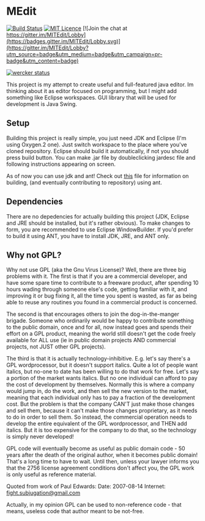 # MEdit

[![Build Status](https://travis-ci.org/KrzysztofSzewczyk/MEdit.svg?branch=master)](https://travis-ci.org/KrzysztofSzewczyk/MEdit)
[![MIT Licence](https://badges.frapsoft.com/os/mit/mit.svg?v=103)](https://opensource.org/licenses/mit-license.php)
[![Join the chat at https://gitter.im/MITEdit/Lobby](https://badges.gitter.im/MITEdit/Lobby.svg)](https://gitter.im/MITEdit/Lobby?utm_source=badge&utm_medium=badge&utm_campaign=pr-badge&utm_content=badge)

[![wercker status](https://app.wercker.com/status/91d3762acc455ca396941f6a1ab63f5d/m/master "wercker status")](https://app.wercker.com/project/byKey/91d3762acc455ca396941f6a1ab63f5d)

This project is my attempt to create useful and full-featured java editor.
Im thinking about it as editor focused on programming, but I might add something
like Eclipse workspaces. GUI library that will be used for development is Java
Swing. 

## Setup

Building this project is really simple, you just need JDK and Eclipse (I'm using
Oxygen.2 one). Just switch workspace to the place where you've cloned repository.
Eclipse should build it automatically, if not you should press build button.
You can make .jar file by doubleclicking jardesc file and following instructions
appearing on screen.

As of now you can use jdk and ant! Check out [this](CONTRIBUTING.MD) file for information
on building, (and eventually contributing to repository) using ant.

## Dependencies

There are no depedencies for actually building this project (JDK, Eclipse and JRE
should be installed, but it's rather obvious). To make changes to form, you are
recommended to use Eclipse WindowBuilder. If you'd prefer to build it using ANT,
you have to install JDK, JRE, and ANT only.

## Why not GPL?

Why not use GPL (aka the Gnu Virus License)?  Well, there are three
big problems with it.  The first is that if you are a commercial
developer, and have some spare time to contribute to a freeware
product, after spending 10 hours wading through someone else's code,
getting familiar with it, and improving it or bug fixing it, all the
time you spent is wasted, as far as being able to reuse any routines
you found in a commercial product is concerned.  

The second is that encourages others to join the dog-in-the-manger 
brigade.  Someone who ordinarily would be happy to contribute something
to the public domain, once and for all, now instead goes and spends their 
effort on a GPL product, meaning the world still doesn't get the code 
freely available for ALL use (ie in public domain projects AND commercial 
projects, not JUST other GPL projects).

The third is that it is actually technology-inhibitive.  E.g. let's
say there's a GPL wordprocessor, but it doesn't support italics.
Quite a lot of people want italics, but no-one to date has been 
willing to do that work for free.  Let's say a portion of the market
wants italics.  But no one individual can afford to pay the cost of
development by themselves.  Normally this is where a company would
jump in, do the work, and then sell the new version to the market,
meaning that each individual only has to pay a fraction of the
development cost.  But the problem is that the company CAN'T just
make those changes and sell them, because it can't make those
changes proprietary, as it needs to do in order to sell them.  So
instead, the commercial operation needs to develop the entire
equivalent of the GPL wordprocessor, and THEN add italics.  But it
is too expensive for the company to do that, so the technology is
simply never developed!

GPL code will eventually become as useful as public domain code - 50 
years after the death of the original author, when it becomes public 
domain!  That's a long time to have to wait.  Until then, unless your
lawyer informs you that the 2756 license agreement conditions don't 
affect you, the GPL work is only useful as reference material.

Quoted from work of Paul Edwards:
Date:     2007-08-14
Internet: fight.subjugation@gmail.com

Actually, in my opinion GPL can be used to non-reference code - that
means, useless code that author meant to be not-free.

